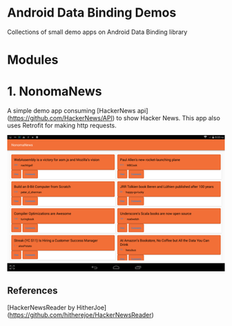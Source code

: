 Android Data Binding Demos
===================
Collections of small demo apps on Android Data Binding library


Modules 
===================

# 1. NonomaNews
A simple demo app consuming [HackerNews api] (https://github.com/HackerNews/API) to show Hacker News. 
This app also uses Retrofit for making http requests.

![NonomaNews](/screens/nonoma_news.png?raw=true "NonomaNews")


References
---------
[HackerNewsReader by HitherJoe] (https://github.com/hitherejoe/HackerNewsReader)

